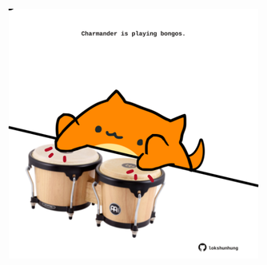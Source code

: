 <!-- built at 05/04/2024, 14:00:48 UTC -->
<p align="center">
  <img width="500" height="500" src="./ReadmeImage.svg">
</p>
